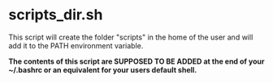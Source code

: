 # scripts_dir.sh

This script will create the folder "scripts" in the home of the user and will add it to the PATH environment variable.

**The contents of this script are SUPPOSED TO BE ADDED at the end of your ~/.bashrc or an equivalent for your users default shell.**
